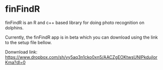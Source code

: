 # finFindR
finFindR is an R and c++ based library for doing photo recognition on dolphins.

Currently, the finFindR app is in beta which you can download using the link to the setup  file bellow.

Donwnload link: 
https://www.dropbox.com/sh/vy5aq3n1cko0xn5/AACZgEOKtwsUNlPkdujlorKma?dl=0
